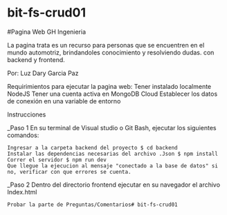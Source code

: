 # bit-fs-crud01
#Pagina Web GH Ingenieria

La pagina trata es un recurso para personas que se encuentren en el mundo automotriz, brindandoles conocimiento y resolviendo dudas. con backend y frontend.

Por: Luz Dary Garcia Paz

Requirimientos para ejecutar la pagina web:
    Tener instalado localmente NodeJS
    Tener una cuenta activa en MongoDB Cloud
    Establecer los datos de conexión en una variable de entorno

Instrucciones

_Paso 1
    En su terminal de Visual studio o Git Bash, ejecutar los siguientes comandos:

    Ingresar a la carpeta backend del proyecto $ cd backend
    Instalar las dependencias necesarias del archivo .Json $ npm install
    Correr el servidor $ npm run dev
    Que llegue la ejecucion al mensaje "conectado a la base de datos" si no, verificar con que errores se cuenta.

_Paso 2
    Dentro del directorio frontend ejecutar en su navegador el archivo Index.html
    
    Probar la parte de Preguntas/Comentarios# bit-fs-crud01

